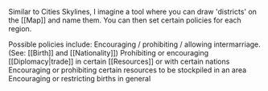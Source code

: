 Similar to Cities Skylines, I imagine a tool where you can draw 'districts' on the [[Map]] and name them. You can then set certain policies for each region.

Possible policies include:
Encouraging / prohibiting / allowing intermarriage. (See: [[Birth]] and [[Nationality]])
Prohibiting or encouraging [[Diplomacy|trade]] in certain [[Resources]] or with certain nations
Encouraging or prohibiting certain resources to be stockpiled in an area
Encouraging or restricting births in general
